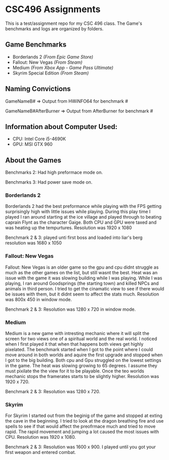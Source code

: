 ﻿# **CSC496 Assignments**
This is a test/assignment repo for my CSC 496 class. The Game's benchmarks and logs are organized by folders.

## **Game Benchmarks**
- Borderlands 2 *(From Epic Game Store)*
- Fallout: New Vegas *(From Steam)*
- Medium *(From Xbox App - Game Pass Ultimate)*
- Skyrim Special Edition *(From Steam)*

## **Naming Convictions**
GameNameB# => Output from HWiNFO64 for benchmark #

GameNameB#AfterBurner => Output from AfterBurner for benchmark #

## **Information about Computer Used:**
- CPU: Intel Core i5-4690K
- GPU: MSI GTX 960

## **About the Games**

Benchmarks 2: Had high preformace mode on.

Benchmarks 3: Had power save mode on. 

### **Borderlands 2**
Borderlands 2 had the best preformance while playing with the FPS getting surprisingly high with little issues while playing. During this play time I played I ran around starting at the ice village and played through to beating caprain Flynt as the character Gaige. Both CPU and GPU were taxed and was heating up the tempurtures. Resolution was 1920 x 1080

Benchmark 2 & 3: played unti first boss and loaded into liar's berg resolution was 1680 x 1050
### **Fallout: New Vegas**
Fallout: New Vegas is an older game so the gpu and cpu didnt struggle as much as the other games on the list, but still wasnt the best. Heat was an issue with the game it was slowing building while I was playing. While I was playing, I ran around Goodsprings (the starting town) and killed NPCs and animals in third person. I tried to get the cinamatic view to see if there would be issues with them, but it didnt seem to affect the stats much. Resolution was 800x 450 in window mode.

Benchmark 2 & 3: Resolution was 1280 x 720 in window mode.
### **Medium**
Medium is a new game with intresting mechanic where it will split the screen for two views one of a spiritual world and the real world. I noticed when I first played it that when that happens both views get highly pixelated. The benchmark started when I got to the point where I could move around in both worlds and aquire the first upgrade and stopped when I got to the big building. Both cpu and Gpu struggled on the lowest settings in the game. The heat was slowing growing to 65 degrees. I assume they must pixilate the the view for it to be playable. Once the teo worlds mechanic stops the framerates starts to be slightly higher. Resolution was 1920 x 720.

Benchmark 2 & 3: Resolution was 1280 x 720.
### **Skyrim**
For Skyrim I started out from the beginig of the game and stopped at exting the cave in the beginning. I tried to look at the dragon breathing fire and use spells to see if that would affect the preofrmace much and tried to move rapid. The rapid movement and jumping a lot caused the most issues with CPU. Resolution was 1920 x 1080.

Benchmark 2 & 3: Resolution was 1600 x 900. I played until you got your first weapon and entered combat.
